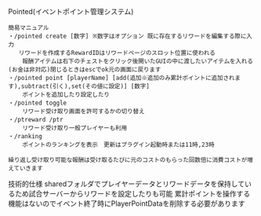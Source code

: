 Pointed(イベントポイント管理システム)
```
簡易マニュアル
・/pointed create [数字] ※数字はオプション 既に存在するリワードを編集する際に入力
   リワードを作成するRewardIDはリワードページのスロット位置に使われる
    報酬アイテムは右下のチェストをクリック後開いたGUIの中に渡したいアイテムを入れる(お金は非対応)閉じるときはescでok元の画面に戻ります
・/pointed point [playerName] [add(追加※追加のみ累計ポイントに追加されます),subtract(引く),set(その値に設定)] [数字]
    ポイントを追加したり設定したり
・/pointed toggle 
    リワード受け取り画面を許可するかの切り替え
・/ptreward /ptr
    リワード受け取り一般プレイヤーも利用
・/ranking
    ポイントのランキングを表示　更新はプラグイン起動時または11時,23時

繰り返し受け取り可能な報酬は受け取るたびに元のコストのもらった回数倍に消費コストが増えていきます
```
技術的仕様
sharedフォルダでプレイヤーデータとリワードデータを保持しているため試合サーバーからリワードを設定したりも可能
累計ポイントを操作する機能はないのでイベント終了時にPlayerPointDataを削除する必要があります
